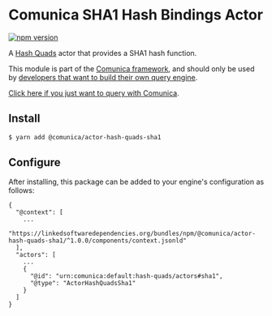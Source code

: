 # Comunica SHA1 Hash Bindings Actor

[![npm version](https://badge.fury.io/js/%40comunica%2Factor-hash-quads-sha1.svg)](https://www.npmjs.com/package/@comunica/actor-hash-quads-sha1)

A [Hash Quads](https://github.com/comunica/comunica/tree/master/packages/bus-hash-quads) actor that
provides a SHA1 hash function.

This module is part of the [Comunica framework](https://github.com/comunica/comunica),
and should only be used by [developers that want to build their own query engine](https://comunica.dev/docs/modify/).

[Click here if you just want to query with Comunica](https://comunica.dev/docs/query/).

## Install

```bash
$ yarn add @comunica/actor-hash-quads-sha1
```

## Configure

After installing, this package can be added to your engine's configuration as follows:
```text
{
  "@context": [
    ...
    "https://linkedsoftwaredependencies.org/bundles/npm/@comunica/actor-hash-quads-sha1/^1.0.0/components/context.jsonld"
  ],
  "actors": [
    ...
    {
      "@id": "urn:comunica:default:hash-quads/actors#sha1",
      "@type": "ActorHashQuadsSha1"
    }
  ]
}
```
